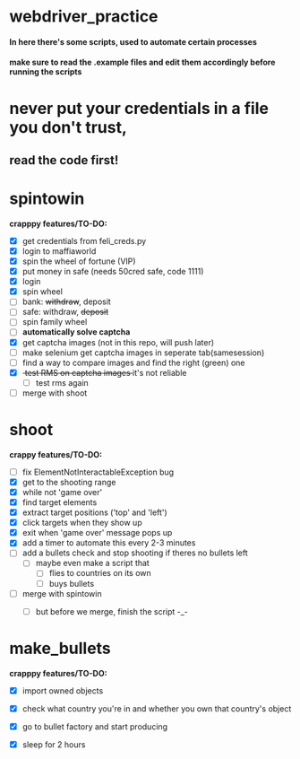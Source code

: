 # webdriver_practice

#### In here there's some scripts, used to automate certain processes


#### **make sure to read the .example files and edit them accordingly before running the scripts**
# **never** put your credentials in a file you don't trust, 
## read the code first!

# spintowin
**crapppy features/TO-DO:**

- [x] get credentials from feli_creds.py
- [x] login to maffiaworld
- [x] spin the wheel of fortune (VIP)
- [x] put money in safe (needs 50cred safe, code 1111)
- [x] login
- [x] spin wheel
- [ ] bank: <del>withdraw</del>, deposit
- [ ] safe: withdraw, <del>deposit</del>
- [ ] spin family wheel
- [ ] **automatically solve captcha**
- [x] get captcha images (not in this repo, will push later)
- [ ] make selenium get captcha images in seperate tab(samesession)
- [ ] find a way to compare images and find the right (green) one
- [x] <del> test RMS on captcha images </del> it's not reliable
	- [ ] test rms again
- [ ] merge with shoot

# shoot
**crappy features/TO-DO:**


- [ ] fix ElementNotInteractableException bug
- [x] get to the shooting range
- [x] while not 'game over'
- [x] find target elements
- [x] extract target positions ('top' and 'left')
- [x] click targets when they show up
- [x] exit when 'game over' message pops up
- [x] add a timer to automate this every 2-3 minutes
- [ ] add a bullets check and stop shooting if theres no bullets left
	- [ ] maybe even make a script that
		- [ ] flies to countries on its own
		- [ ] buys bullets
- [ ] merge with spintowin
	- [ ] but before we merge, finish the script -_-


# make_bullets
**crapppy features/TO-DO:**

- [x] import owned objects
- [x] check what country you're in and whether you own that country's object
- [x] go to bullet factory and start producing
- [x] sleep for 2 hours

